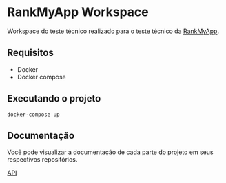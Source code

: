 # RankMyApp Workspace
Workspace do teste técnico realizado para o teste técnico da [RankMyApp](https://www.rankmyapp.com/pt-br/).

## Requisitos
- Docker
- Docker compose

## Executando o projeto
    docker-compose up

## Documentação
Você pode visualizar a documentação de cada parte do projeto em seus respectivos repositórios.

[API](https://github.com/wricke/rankmyapp-api)

